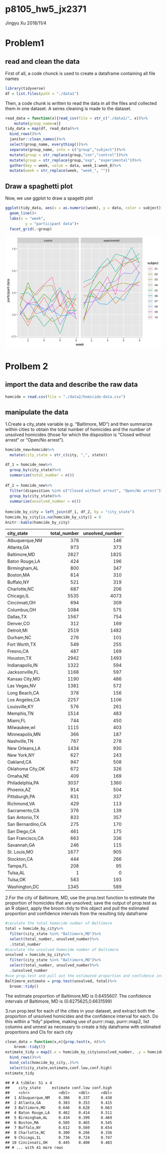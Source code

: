 p8105\_hw5\_jx2371
================
Jingyu Xu
2018/11/4

Problem1
========

read and clean the data
-----------------------

First of all, a code chunck is used to create a dataframe containing all file names

``` r
library(tidyverse)
df = list.files(path = "./data1")
```

Then, a code chunk is written to read the data in all the files and collected them in one dataset. A seires cleaning is made to the dataset.

``` r
read_data = function(x){read_csv(file = str_c("./data1/", x))%>%
    mutate(group_name=x)}
tidy_data = map(df, read_data)%>%
  bind_rows()%>%
  janitor::clean_names()%>%
  select(group_name, everything())%>%
  separate(group_name, into = c("group","subject"))%>%
  mutate(group = str_replace(group,"con","control"))%>%
  mutate(group = str_replace(group,"exp", "experimental"))%>%
  gather(key = week, value = data, week_1:week_8)%>%
  mutate(week = str_replace(week, "week_", ""))
```

Draw a spaghetti plot
---------------------

Now, we use ggplot to draw a spagetti plot

``` r
ggplot(tidy_data, aes(x = as.numeric(week), y = data, color = subject))+
  geom_line()+
  labs(x = "week", 
         y = "participant data")+
  facet_grid(.~group)
```

![](p8105_hw5_jx2371_files/figure-markdown_github/unnamed-chunk-3-1.png)

Prolbem 2
=========

import the data and describe the raw data
-----------------------------------------

``` r
homcide = read.csv(file = "./data2/homicide-data.csv")
```

manipulate the data
-------------------

1.Create a city\_state variable (e.g. “Baltimore, MD”) and then summarize within cities to obtain the total number of homicides and the number of unsolved homicides (those for which the disposition is “Closed without arrest” or “Open/No arrest”).

``` r
homcide_new=homcide%>%
  mutate(city_state = str_c(city, ",", state))
```

``` r
df_1 = homcide_new%>%
  group_by(city_state)%>%
  summarize(total_number = n())

df_2 = homcide_new%>%
  filter(disposition %in% c("Closed without arrest", "Open/No arrest"))%>%
  group_by(city_state)%>%
  summarize(unsolved_number = n())

homcide_by_city = left_join(df_1, df_2, by = "city_state")
homcide_by_city[is.na(homcide_by_city)] = 0
knitr::kable(homcide_by_city)
```

| city\_state       |  total\_number|  unsolved\_number|
|:------------------|--------------:|-----------------:|
| Albuquerque,NM    |            378|               146|
| Atlanta,GA        |            973|               373|
| Baltimore,MD      |           2827|              1825|
| Baton Rouge,LA    |            424|               196|
| Birmingham,AL     |            800|               347|
| Boston,MA         |            614|               310|
| Buffalo,NY        |            521|               319|
| Charlotte,NC      |            687|               206|
| Chicago,IL        |           5535|              4073|
| Cincinnati,OH     |            694|               309|
| Columbus,OH       |           1084|               575|
| Dallas,TX         |           1567|               754|
| Denver,CO         |            312|               169|
| Detroit,MI        |           2519|              1482|
| Durham,NC         |            276|               101|
| Fort Worth,TX     |            549|               255|
| Fresno,CA         |            487|               169|
| Houston,TX        |           2942|              1493|
| Indianapolis,IN   |           1322|               594|
| Jacksonville,FL   |           1168|               597|
| Kansas City,MO    |           1190|               486|
| Las Vegas,NV      |           1381|               572|
| Long Beach,CA     |            378|               156|
| Los Angeles,CA    |           2257|              1106|
| Louisville,KY     |            576|               261|
| Memphis,TN        |           1514|               483|
| Miami,FL          |            744|               450|
| Milwaukee,wI      |           1115|               403|
| Minneapolis,MN    |            366|               187|
| Nashville,TN      |            767|               278|
| New Orleans,LA    |           1434|               930|
| New York,NY       |            627|               243|
| Oakland,CA        |            947|               508|
| Oklahoma City,OK  |            672|               326|
| Omaha,NE          |            409|               169|
| Philadelphia,PA   |           3037|              1360|
| Phoenix,AZ        |            914|               504|
| Pittsburgh,PA     |            631|               337|
| Richmond,VA       |            429|               113|
| Sacramento,CA     |            376|               139|
| San Antonio,TX    |            833|               357|
| San Bernardino,CA |            275|               170|
| San Diego,CA      |            461|               175|
| San Francisco,CA  |            663|               336|
| Savannah,GA       |            246|               115|
| St. Louis,MO      |           1677|               905|
| Stockton,CA       |            444|               266|
| Tampa,FL          |            208|                95|
| Tulsa,AL          |              1|                 0|
| Tulsa,OK          |            583|               193|
| Washington,DC     |           1345|               589|

2.For the city of Baltimore, MD, use the prop.test function to estimate the proportion of homicides that are unsolved; save the output of prop.test as an R object, apply the broom::tidy to this object and pull the estimated proportion and confidence intervals from the resulting tidy dataframe

``` r
#caculate the total homecide number of Baltimore
total = homcide_by_city%>%
  filter(city_state %in% "Baltimore,MD")%>%
  select(total_number, unsolved_number)%>%
  .$total_number
#caculate the unsolved homecide number of Baltimore
unsolved = homcide_by_city%>%
  filter(city_state %in% "Baltimore,MD")%>%
  select(total_number, unsolved_number)%>%
  .$unsolved_number
#use prop.test and pull out the estimated proportion and confidence intervals
Baltimore_estimate = prop.test(unsolved, total)%>%
  broom::tidy()
```

The estimate proportion of Baltimore,MD is 0.6455607. The confidence intervals of Baltimore, MD is (0.6275625,0.6631599)

3.run prop.test for each of the cities in your dataset, and extract both the proportion of unsolved homicides and the confidence interval for each. Do this within a “tidy” pipeline, making use of purrr::map, purrr::map2, list columns and unnest as necessary to create a tidy dataframe with estimated proportions and CIs for each city

``` r
clean_data = function(x,n){prop.test(x, n)%>%
    broom::tidy()}
estimate_tidy = map2(.x = homcide_by_city$unsolved_number, .y = homcide_by_city$total_number, ~clean_data(x =.x, n = .y))%>%
  bind_rows()%>%
  bind_cols(homcide_by_city,.)%>%
  select(city_state,estimate,conf.low,conf.high)
estimate_tidy
```

    ## # A tibble: 51 x 4
    ##    city_state     estimate conf.low conf.high
    ##    <chr>             <dbl>    <dbl>     <dbl>
    ##  1 Albuquerque,NM    0.386    0.337     0.438
    ##  2 Atlanta,GA        0.383    0.353     0.415
    ##  3 Baltimore,MD      0.646    0.628     0.663
    ##  4 Baton Rouge,LA    0.462    0.414     0.511
    ##  5 Birmingham,AL     0.434    0.399     0.469
    ##  6 Boston,MA         0.505    0.465     0.545
    ##  7 Buffalo,NY        0.612    0.569     0.654
    ##  8 Charlotte,NC      0.300    0.266     0.336
    ##  9 Chicago,IL        0.736    0.724     0.747
    ## 10 Cincinnati,OH     0.445    0.408     0.483
    ## # ... with 41 more rows
